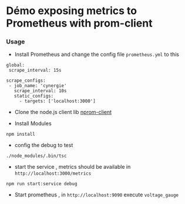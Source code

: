 # Démo exposing metrics to Prometheus with prom-client

### Usage
- Install Prometheus and change the config file `prometheus.yml` to this 

 ```
 global:
  scrape_interval: 15s
  
scrape_configs:
  - job_name: 'cynergie'
    scrape_interval: 10s
    static_configs:
      - targets: ['localhost:3000']

  ```
 - Clone the node.js client lib [nprom-client ](https://github.com/siimon/prom-client)
  
 - Install Modules 
 
 ```
 npm install
 ```
- config the debug to test

```
./node_modules/.bin/tsc

```
- start the service , metrics should be available in `http://localhost:3000/metrics`

```
npm run start:service debug

```
- Start prometheus , in  `http://localhost:9090`  execute `voltage_gauge` 



